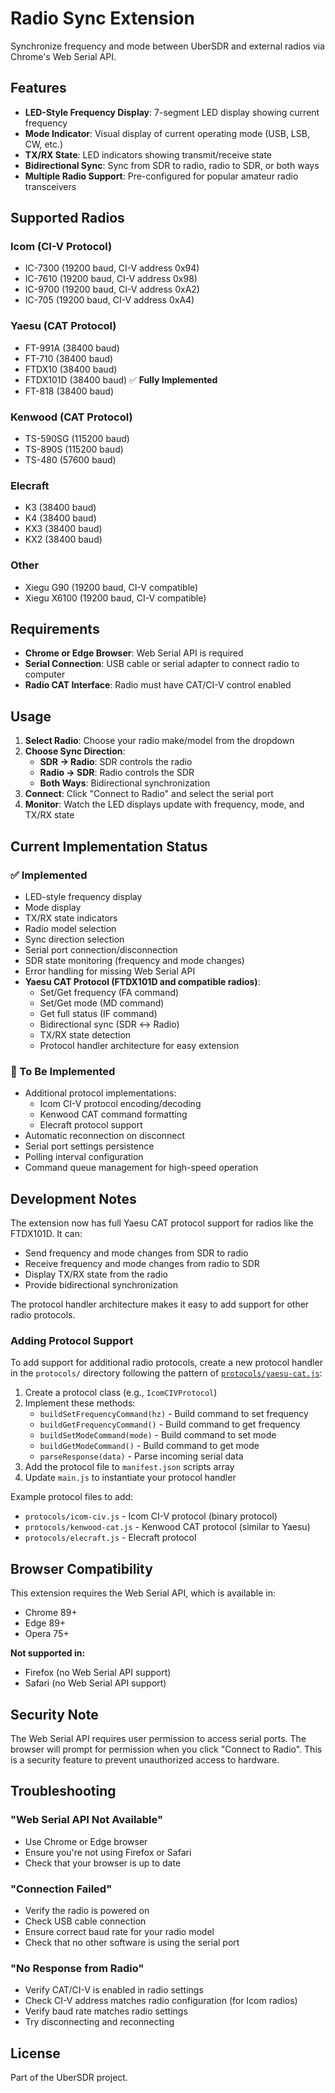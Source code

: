 # Radio Sync Extension

Synchronize frequency and mode between UberSDR and external radios via Chrome's Web Serial API.

## Features

- **LED-Style Frequency Display**: 7-segment LED display showing current frequency
- **Mode Indicator**: Visual display of current operating mode (USB, LSB, CW, etc.)
- **TX/RX State**: LED indicators showing transmit/receive state
- **Bidirectional Sync**: Sync from SDR to radio, radio to SDR, or both ways
- **Multiple Radio Support**: Pre-configured for popular amateur radio transceivers

## Supported Radios

### Icom (CI-V Protocol)
- IC-7300 (19200 baud, CI-V address 0x94)
- IC-7610 (19200 baud, CI-V address 0x98)
- IC-9700 (19200 baud, CI-V address 0xA2)
- IC-705 (19200 baud, CI-V address 0xA4)

### Yaesu (CAT Protocol)
- FT-991A (38400 baud)
- FT-710 (38400 baud)
- FTDX10 (38400 baud)
- FTDX101D (38400 baud) ✅ **Fully Implemented**
- FT-818 (38400 baud)

### Kenwood (CAT Protocol)
- TS-590SG (115200 baud)
- TS-890S (115200 baud)
- TS-480 (57600 baud)

### Elecraft
- K3 (38400 baud)
- K4 (38400 baud)
- KX3 (38400 baud)
- KX2 (38400 baud)

### Other
- Xiegu G90 (19200 baud, CI-V compatible)
- Xiegu X6100 (19200 baud, CI-V compatible)

## Requirements

- **Chrome or Edge Browser**: Web Serial API is required
- **Serial Connection**: USB cable or serial adapter to connect radio to computer
- **Radio CAT Interface**: Radio must have CAT/CI-V control enabled

## Usage

1. **Select Radio**: Choose your radio make/model from the dropdown
2. **Choose Sync Direction**:
   - **SDR → Radio**: SDR controls the radio
   - **Radio → SDR**: Radio controls the SDR
   - **Both Ways**: Bidirectional synchronization
3. **Connect**: Click "Connect to Radio" and select the serial port
4. **Monitor**: Watch the LED displays update with frequency, mode, and TX/RX state

## Current Implementation Status

### ✅ Implemented
- LED-style frequency display
- Mode display
- TX/RX state indicators
- Radio model selection
- Sync direction selection
- Serial port connection/disconnection
- SDR state monitoring (frequency and mode changes)
- Error handling for missing Web Serial API
- **Yaesu CAT Protocol (FTDX101D and compatible radios)**:
  - Set/Get frequency (FA command)
  - Set/Get mode (MD command)
  - Get full status (IF command)
  - Bidirectional sync (SDR ↔ Radio)
  - TX/RX state detection
  - Protocol handler architecture for easy extension

### 🚧 To Be Implemented
- Additional protocol implementations:
  - Icom CI-V protocol encoding/decoding
  - Kenwood CAT command formatting
  - Elecraft protocol support
- Automatic reconnection on disconnect
- Serial port settings persistence
- Polling interval configuration
- Command queue management for high-speed operation

## Development Notes

The extension now has full Yaesu CAT protocol support for radios like the FTDX101D. It can:
- Send frequency and mode changes from SDR to radio
- Receive frequency and mode changes from radio to SDR
- Display TX/RX state from the radio
- Provide bidirectional synchronization

The protocol handler architecture makes it easy to add support for other radio protocols.

### Adding Protocol Support

To add support for additional radio protocols, create a new protocol handler in the `protocols/` directory following the pattern of [`protocols/yaesu-cat.js`](protocols/yaesu-cat.js):

1. Create a protocol class (e.g., `IcomCIVProtocol`)
2. Implement these methods:
   - `buildSetFrequencyCommand(hz)` - Build command to set frequency
   - `buildGetFrequencyCommand()` - Build command to get frequency
   - `buildSetModeCommand(mode)` - Build command to set mode
   - `buildGetModeCommand()` - Build command to get mode
   - `parseResponse(data)` - Parse incoming serial data
3. Add the protocol file to `manifest.json` scripts array
4. Update `main.js` to instantiate your protocol handler

Example protocol files to add:
- `protocols/icom-civ.js` - Icom CI-V protocol (binary protocol)
- `protocols/kenwood-cat.js` - Kenwood CAT protocol (similar to Yaesu)
- `protocols/elecraft.js` - Elecraft protocol

## Browser Compatibility

This extension requires the Web Serial API, which is available in:
- Chrome 89+
- Edge 89+
- Opera 75+

**Not supported in:**
- Firefox (no Web Serial API support)
- Safari (no Web Serial API support)

## Security Note

The Web Serial API requires user permission to access serial ports. The browser will prompt for permission when you click "Connect to Radio". This is a security feature to prevent unauthorized access to hardware.

## Troubleshooting

### "Web Serial API Not Available"
- Use Chrome or Edge browser
- Ensure you're not using Firefox or Safari
- Check that your browser is up to date

### "Connection Failed"
- Verify the radio is powered on
- Check USB cable connection
- Ensure correct baud rate for your radio model
- Check that no other software is using the serial port

### "No Response from Radio"
- Verify CAT/CI-V is enabled in radio settings
- Check CI-V address matches radio configuration (for Icom radios)
- Verify baud rate matches radio settings
- Try disconnecting and reconnecting

## License

Part of the UberSDR project.